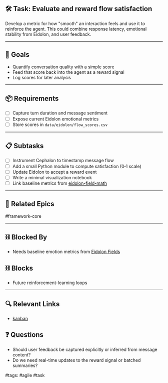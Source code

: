 ## 🛠️ Task: Evaluate and reward flow satisfaction

Develop a metric for how "smooth" an interaction feels and use it to
reinforce the agent.  This could combine response latency, emotional
stability from Eidolon, and user feedback.

---

## 🎯 Goals

- Quantify conversation quality with a simple score
- Feed that score back into the agent as a reward signal
- Log scores for later analysis

---

## 📦 Requirements

- [ ] Capture turn duration and message sentiment
- [ ] Expose current Eidolon emotional metrics
- [ ] Store scores in `data/eidolon/flow_scores.csv`

---

## 📋 Subtasks

- [ ] Instrument Cephalon to timestamp message flow
- [ ] Add a small Python module to compute satisfaction (0‑1 scale)
- [ ] Update Eidolon to accept a reward event
- [ ] Write a minimal visualization notebook
- [ ] Link baseline metrics from [eidolon-field-math](../../notes/math/eidolon-field-math.md)

---

## 🔗 Related Epics

#framework-core

---

## ⛓️ Blocked By

- Needs baseline emotion metrics from [Eidolon Fields](../../notes/math/eidolon-field-math.md)

## ⛓️ Blocks

- Future reinforcement-learning loops

---

## 🔍 Relevant Links

- [kanban](../boards/kanban.md)

## ❓ Questions

- Should user feedback be captured explicitly or inferred from message content?
- Do we need real-time updates to the reward signal or batched summaries?

#tags: #agile #task
